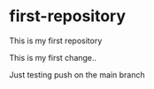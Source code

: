 # first-repository
This is my first repository

This is my first change..

Just testing push on the main branch